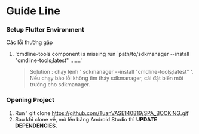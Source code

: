 # Guide Line
### Setup Flutter Environment
Các lỗi thường gặp
1. 'cmdline-tools component is missing run `path/to/sdkmanager --install "cmdline-tools;latest" .......'<br>
   > Solution : chạy lệnh ' sdkmanager --install "cmdline-tools;latest" '. Nếu chạy báo lỗi không tìm tháy sdkmanager, cài đặt biến môi trường cho sdkmanager.


### Opening Project
1. Run ' git clone https://github.com/TuanVASE140819/SPA_BOOKING.git'
2. Sau khi clone về, mở lên bằng Android Studio thì **UPDATE DEPENDENCIES**.






